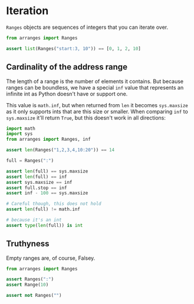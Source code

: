 # Iteration

`Ranges` objects are sequences of integers that you can iterate over.

```python
from arranges import Ranges

assert list(Ranges("start:3, 10")) == [0, 1, 2, 10]
```

## Cardinality of the address range

The length of a range is the number of elements it contains. But because ranges
can be boundless, we have a special `inf` value that represents an infinite int
as Python doesn't have or support one.

This value is `math.inf`, but when returned from `len` it becomes `sys.maxsize`
as it only supports ints that are this size or smaller. When comparing `inf` to
`sys.maxsize` it'll return `True`, but this doesn't work in all directions:

```python
import math
import sys
from arranges import Ranges, inf

assert len(Ranges("1,2,3,4,10:20")) == 14

full = Ranges(":")

assert len(full) == sys.maxsize
assert len(full) == inf
assert sys.maxsize == inf
assert full.stop == inf
assert inf - 100 == sys.maxsize

# Careful though, this does not hold
assert len(full) != math.inf

# because it's an int
assert type(len(full)) is int
```

## Truthyness

Empty ranges are, of course, Falsey.

```python
from arranges import Ranges

assert Ranges(":")
assert Range(10)

assert not Ranges("")
```
